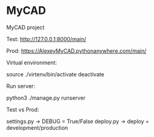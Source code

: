 # MyCAD
MyCAD project

Test: http://127.0.0.1:8000/main/

Prod: https://AlexeyMyCAD.pythonanywhere.com/main/

Virtual environment:

source ./virtenv/bin/activate
deactivate


Run server:

python3 ./manage.py runserver


Test vs Prod:

settings.py -> DEBUG = True/False
deploy.py -> deploy = development/production
